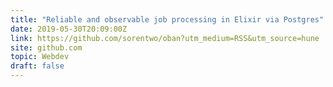 ```yaml
---
title: "Reliable and observable job processing in Elixir via Postgres"
date: 2019-05-30T20:09:00Z
link: https://github.com/sorentwo/oban?utm_medium=RSS&utm_source=hune
site: github.com
topic: Webdev
draft: false
---
```


